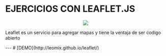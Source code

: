 <h1>EJERCICIOS CON LEAFLET.JS</h1>
<p align=center>
<img src="https://img.shields.io/badge/made%20by-leomix.svg" >
</p>
<p>Leaflet es un servicio para agregar mapas y tiene la ventaja de ser codigo abierto</p>
---
# [DEMO](http://leomix.github.io/leaflet/)